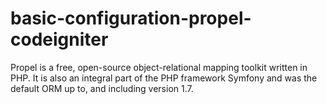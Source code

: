 # basic-configuration-propel-codeigniter
Propel is a free, open-source object-relational mapping toolkit written in PHP. It is also an integral part of the PHP framework Symfony and was the default ORM up to, and including version 1.7.
